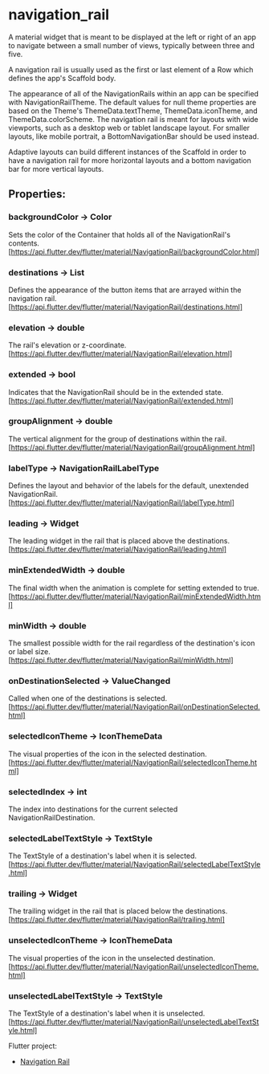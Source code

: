 # navigation_rail

A material widget that is meant to be displayed at the left or right of an app to navigate between a small number of views, typically between three and five.

A navigation rail is usually used as the first or last element of a Row which defines the app's Scaffold body.

The appearance of all of the NavigationRails within an app can be specified with NavigationRailTheme. The default values for null theme properties are based on the Theme's ThemeData.textTheme, ThemeData.iconTheme, and ThemeData.colorScheme. The navigation rail is meant for layouts with wide viewports, such as a desktop web or tablet landscape layout. For smaller layouts, like mobile portrait, a BottomNavigationBar should be used instead.

Adaptive layouts can build different instances of the Scaffold in order to have a navigation rail for more horizontal layouts and a bottom navigation bar for more vertical layouts.

## Properties:

### backgroundColor → Color
Sets the color of the Container that holds all of the NavigationRail's contents.[https://api.flutter.dev/flutter/material/NavigationRail/backgroundColor.html]

### destinations → List<NavigationRailDestination>
Defines the appearance of the button items that are arrayed within the navigation rail.[https://api.flutter.dev/flutter/material/NavigationRail/destinations.html]

### elevation → double
The rail's elevation or z-coordinate.[https://api.flutter.dev/flutter/material/NavigationRail/elevation.html]

### extended → bool
Indicates that the NavigationRail should be in the extended state.[https://api.flutter.dev/flutter/material/NavigationRail/extended.html]

### groupAlignment → double
The vertical alignment for the group of destinations within the rail.[https://api.flutter.dev/flutter/material/NavigationRail/groupAlignment.html]

### labelType → NavigationRailLabelType
Defines the layout and behavior of the labels for the default, unextended NavigationRail.[https://api.flutter.dev/flutter/material/NavigationRail/labelType.html]

### leading → Widget
The leading widget in the rail that is placed above the destinations.[https://api.flutter.dev/flutter/material/NavigationRail/leading.html]

### minExtendedWidth → double
The final width when the animation is complete for setting extended to true.[https://api.flutter.dev/flutter/material/NavigationRail/minExtendedWidth.html]

### minWidth → double
The smallest possible width for the rail regardless of the destination's icon or label size.[https://api.flutter.dev/flutter/material/NavigationRail/minWidth.html]

### onDestinationSelected → ValueChanged<int>
Called when one of the destinations is selected.[https://api.flutter.dev/flutter/material/NavigationRail/onDestinationSelected.html]

### selectedIconTheme → IconThemeData
The visual properties of the icon in the selected destination.[https://api.flutter.dev/flutter/material/NavigationRail/selectedIconTheme.html]

### selectedIndex → int
The index into destinations for the current selected NavigationRailDestination.

### selectedLabelTextStyle → TextStyle
The TextStyle of a destination's label when it is selected.[https://api.flutter.dev/flutter/material/NavigationRail/selectedLabelTextStyle.html]

### trailing → Widget
The trailing widget in the rail that is placed below the destinations.[https://api.flutter.dev/flutter/material/NavigationRail/trailing.html]

### unselectedIconTheme → IconThemeData
The visual properties of the icon in the unselected destination.[https://api.flutter.dev/flutter/material/NavigationRail/unselectedIconTheme.html]

### unselectedLabelTextStyle → TextStyle
The TextStyle of a destination's label when it is unselected.[https://api.flutter.dev/flutter/material/NavigationRail/unselectedLabelTextStyle.html]

  
Flutter project:

- [Navigation Rail](https://api.flutter.dev/flutter/material/NavigationRail-class.html)

